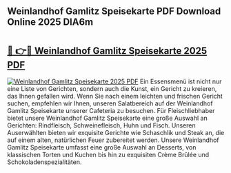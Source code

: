 ## Weinlandhof Gamlitz Speisekarte PDF Download Online 2025 DlA6m

# <h2><a href="http://gcdu7mr.nevu.top/?p=Weinlandhof+Gamlitz+Speisekarte">🔗 👉🔴 Weinlandhof Gamlitz Speisekarte 2025 PDF</a></h2>

[![Weinlandhof Gamlitz Speisekarte 2025 PDF](https://i.imgur.com/dBaPXMq.png)](http://gcdu7mr.nevu.top/?p=Weinlandhof+Gamlitz+Speisekarte)
Ein Essensmenü ist nicht nur eine Liste von Gerichten, sondern auch die Kunst, ein Gericht zu kreieren, das Ihnen gefallen wird. Wenn Sie nach einem leichten und frischen Gericht suchen, empfehlen wir Ihnen, unseren Salatbereich auf der Weinlandhof Gamlitz Speisekarte unserer Cafeteria zu besuchen. Für Fleischliebhaber bietet unsere Weinlandhof Gamlitz Speisekarte eine große Auswahl an Gerichten: Rindfleisch, Schweinefleisch, Huhn und Fisch. Unseren Auserwählten bieten wir exquisite Gerichte wie Schaschlik und Steak an, die auf einem alten, natürlichen Feuer zubereitet werden. Unsere Weinlandhof Gamlitz Speisekarte umfasst eine große Auswahl an Desserts, von klassischen Torten und Kuchen bis hin zu exquisiten Crème Brûlée und Schokoladenspezialitäten.
